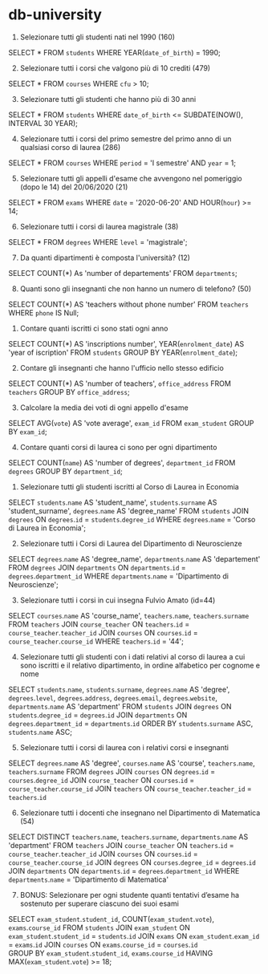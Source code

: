 # db-university

<!-- QUERY SELECT -->

1. Selezionare tutti gli studenti nati nel 1990 (160)

SELECT * 
FROM `students`
WHERE YEAR(`date_of_birth`) = 1990;

2. Selezionare tutti i corsi che valgono più di 10 crediti (479)

SELECT * 
FROM `courses`
WHERE `cfu` > 10;

3. Selezionare tutti gli studenti che hanno più di 30 anni

SELECT * 
FROM `students`
WHERE `date_of_birth` <= SUBDATE(NOW(), INTERVAL 30 YEAR);


4. Selezionare tutti i corsi del primo semestre del primo anno di un qualsiasi corso di laurea (286)

SELECT * 
FROM `courses` 
WHERE `period` = 'I semestre' 
AND `year` = 1;

5. Selezionare tutti gli appelli d'esame che avvengono nel pomeriggio (dopo le 14) del 20/06/2020 (21)

SELECT * 
FROM `exams` 
WHERE `date` = '2020-06-20' 
AND HOUR(`hour`) >= 14;

6. Selezionare tutti i corsi di laurea magistrale (38)

SELECT * 
FROM `degrees`
WHERE `level` = 'magistrale';

7. Da quanti dipartimenti è composta l'università? (12)

SELECT COUNT(*) As 'number of departements'
FROM `departments`;

8. Quanti sono gli insegnanti che non hanno un numero di telefono? (50)

SELECT COUNT(*) AS 'teachers without phone number'
FROM `teachers`
WHERE `phone` IS Null;

<!-- QUERY GROUP BY -->

1. Contare quanti iscritti ci sono stati ogni anno

SELECT COUNT(*) AS 'inscriptions number', YEAR(`enrolment_date`) AS 'year of iscription' 
FROM `students`
GROUP BY YEAR(`enrolment_date`);

2. Contare gli insegnanti che hanno l'ufficio nello stesso edificio

SELECT COUNT(*) AS 'number of teachers', `office_address`
FROM `teachers`
GROUP BY `office_address`;

3. Calcolare la media dei voti di ogni appello d'esame

SELECT AVG(`vote`) AS 'vote average', `exam_id` 
FROM `exam_student`
GROUP BY `exam_id`;

4. Contare quanti corsi di laurea ci sono per ogni dipartimento

SELECT COUNT(`name`) AS 'number of degrees', `department_id` 
FROM `degrees`
GROUP BY `department_id`;


<!-- QUERY JOIN -->

1. Selezionare tutti gli studenti iscritti al Corso di Laurea in Economia

SELECT `students`.`name` AS 'student_name', `students`.`surname` AS 'student_surname', `degrees`.`name` AS 'degree_name' 
FROM `students` 
JOIN `degrees`
ON `degrees`.`id` = `students`.`degree_id`
WHERE `degrees`.`name` = 'Corso di Laurea in Economia';

2. Selezionare tutti i Corsi di Laurea del Dipartimento di Neuroscienze

SELECT `degrees`.`name` AS 'degree_name', `departments`.`name` AS 'departement' 
FROM `degrees`
JOIN `departments`
ON `departments`.`id` = `degrees`.`department_id`
WHERE `departments`.`name` = 'Dipartimento di Neuroscienze';

3. Selezionare tutti i corsi in cui insegna Fulvio Amato (id=44)

SELECT `courses`.`name` AS 'course_name', `teachers`.`name`, `teachers`.`surname`
FROM `teachers`
JOIN `course_teacher`
ON `teachers`.`id` = `course_teacher`.`teacher_id`
JOIN `courses`
ON `courses`.`id` = `course_teacher`.`course_id`
WHERE `teachers`.`id` = '44';

4. Selezionare tutti gli studenti con i dati relativi al corso di laurea a cui sono iscritti e il relativo dipartimento, in ordine alfabetico per cognome e nome

SELECT `students`.`name`, `students`.`surname`, `degrees`.`name` AS 'degree', `degrees`.`level`, `degrees`.`address`, `degrees`.`email`, `degrees`.`website`, `departments`.`name` AS 'department'
FROM `students`
JOIN `degrees`
ON `students`.`degree_id` = `degrees`.`id`
JOIN `departments`
ON `degrees`.`department_id` = `departments`.`id`
ORDER BY `students`.`surname` ASC, `students`.`name` ASC;

5. Selezionare tutti i corsi di laurea con i relativi corsi e insegnanti

SELECT `degrees`.`name` AS 'degree', `courses`.`name` AS 'course', `teachers`.`name`, `teachers`.`surname` 
FROM `degrees`
JOIN `courses`
ON `degrees`.`id` = `courses`.`degree_id`
JOIN `course_teacher`
ON `courses`.`id` = `course_teacher`.`course_id`
JOIN `teachers`
ON `course_teacher`.`teacher_id` = `teachers`.`id`

6. Selezionare tutti i docenti che insegnano nel Dipartimento di Matematica (54)

SELECT DISTINCT `teachers`.`name`, `teachers`.`surname`, `departments`.`name` AS 'department' 
FROM `teachers`
JOIN `course_teacher`
ON `teachers`.`id` = `course_teacher`.`teacher_id`
JOIN `courses`
ON `courses`.`id` = `course_teacher`.`course_id`
JOIN `degrees`
ON `courses`.`degree_id` = `degrees`.`id`
JOIN `departments`
ON `departments`.`id` = `degrees`.`department_id`
WHERE `departments`.`name` = 'Dipartimento di Matematica'  

7. BONUS: Selezionare per ogni studente quanti tentativi d’esame ha sostenuto per superare ciascuno dei suoi esami

SELECT `exam_student`.`student_id`, COUNT(`exam_student`.`vote`), `exams`.`course_id`
FROM `students`
JOIN `exam_student`
ON `exam_student`.`student_id` = `students`.`id`
JOIN `exams`
ON `exam_student`.`exam_id` = `exams`.`id`
JOIN `courses`
ON `exams`.`course_id` = `courses`.`id`  
GROUP BY `exam_student`.`student_id`, `exams`.`course_id`
HAVING MAX(`exam_student`.`vote`) >= 18;